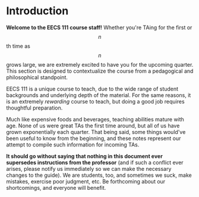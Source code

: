 # Introduction

**Welcome to the EECS 111 course staff!** Whether you're TAing for the first or $$n$$th time as $$n$$ grows large, we are extremely excited to have you for the upcoming quarter. This section is designed to contextualize the course from a pedagogical and philosophical standpoint.

EECS 111 is a unique course to teach, due to the wide range of student backgrounds and underlying depth of the material. For the same reasons, it is an extremely *rewarding* course to teach, but doing a good job requires thoughtful preparation.

Much like expensive foods and beverages, teaching abilities mature with age. None of us were great TAs the first time around, but all of us have grown exponentially each quarter. That being said, some things would've been useful to know from the beginning, and these notes represent our attempt to compile such information for incoming TAs.

**It should go without saying that nothing in this document ever supersedes instructions from the professor** (and if such a conflict ever arises, please notify us immediately so we can make the necessary changes to the guide). We are students, too, and sometimes we suck, make mistakes, exercise poor judgment, etc. Be forthcoming about our shortcomings, and everyone will benefit.
